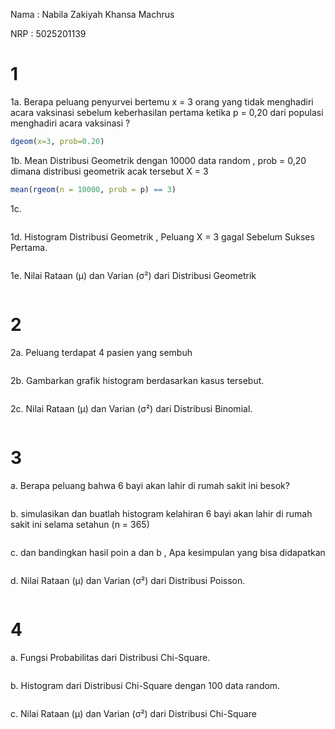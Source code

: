 Nama : Nabila Zakiyah Khansa Machrus

NRP : 5025201139

# 1
1a. Berapa peluang penyurvei bertemu x = 3 orang yang tidak menghadiri acara vaksinasi
sebelum keberhasilan pertama ketika p = 0,20 dari populasi menghadiri acara vaksinasi ?
```R
dgeom(x=3, prob=0.20)
```

1b. Mean Distribusi Geometrik dengan 10000 data random , prob = 0,20 dimana distribusi
geometrik acak tersebut X = 3
```R
mean(rgeom(n = 10000, prob = p) == 3)
```

1c.
```R
```
1d. Histogram Distribusi Geometrik , Peluang X = 3 gagal Sebelum Sukses Pertama.
```R
```
1e. Nilai Rataan (μ) dan Varian (σ²) dari Distribusi Geometrik
```R
```

# 2
2a. Peluang terdapat 4 pasien yang sembuh
```R
```

2b. Gambarkan grafik histogram berdasarkan kasus tersebut.
```R
```

2c. Nilai Rataan (μ) dan Varian (σ²) dari Distribusi Binomial.
```R
```

# 3
a. Berapa peluang bahwa 6 bayi akan lahir di rumah sakit ini besok?
```R
```
b. simulasikan dan buatlah histogram kelahiran 6 bayi akan lahir di rumah sakit ini selama
setahun (n = 365)
```R
```
c. dan bandingkan hasil poin a dan b , Apa kesimpulan yang bisa didapatkan
```R
```
d. Nilai Rataan (μ) dan Varian (σ²) dari Distribusi Poisson.
```R
```

# 4
a. Fungsi Probabilitas dari Distribusi Chi-Square.
```R
```

b. Histogram dari Distribusi Chi-Square dengan 100 data random.
```R
```

c. Nilai Rataan (μ) dan Varian (σ²) dari Distribusi Chi-Square
```R
```

